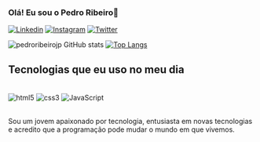 ### Olá! Eu sou o Pedro Ribeiro🖖

[![Linkedin](https://img.shields.io/badge/LinkedIn-0077B5?style=for-the-badge&logo=linkedin&logoColor=white)](https://www.linkedin.com/in/pedro-ribeiro-30477a227)
[![Instagram](https://img.shields.io/badge/Instagram-E4405F?style=for-the-badge&logo=instagram&logoColor=white)](https://www.instagram.com/pedroribeiro.jp/)
[![Twitter](https://img.shields.io/badge/Twitter-1DA1F2?style=for-the-badge&logo=twitter&logoColor=white)](https://twitter.com/pedroribeiro_jp)

![pedroribeirojp GitHub stats](https://github-readme-stats.vercel.app/api?username=pedroribeirojp&show_icons=true&theme=dracula)
[![Top Langs](https://github-readme-stats.vercel.app/api/top-langs/?username=pedroribeirojp)](https://github.com/pedroribeirojp/github-readme-stats)



## Tecnologias que eu uso no meu dia 

<div style="display: inline_block"><br>
<img align="center" alt="html5" src="https://img.shields.io/badge/HTML5-E34F26?style=for-the-badge&logo=html5&logoColor=white">
<img align="center" alt="css3" src="https://img.shields.io/badge/CSS3-1572B6?style=for-the-badge&logo=css3&logoColor=white">
<img align="center" alt="JavaScript" src="https://img.shields.io/badge/JavaScript-F7DF1E?style=for-the-badge&logo=javascript&logoColor=black">
 </div><br/>
 
 
 Sou um jovem apaixonado por tecnologia, entusiasta em novas tecnologias e acredito que a programação pode mudar o mundo em que vivemos.


